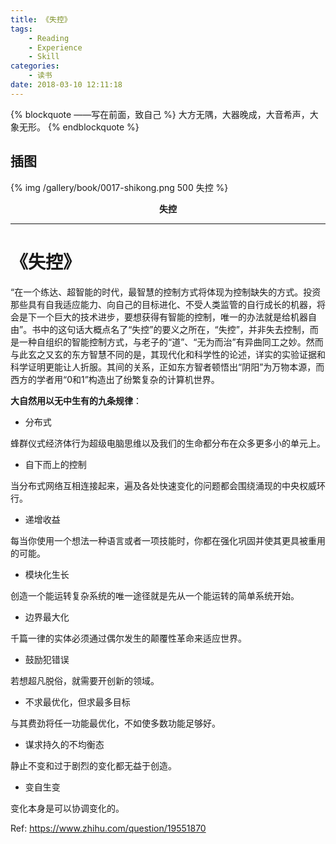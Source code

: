 ```yaml
---
title: 《失控》
tags:
	- Reading
	- Experience
	- Skill
categories:
	- 读书
date: 2018-03-10 12:11:18
---
```


{% blockquote ——写在前面，致自己 %}
大方无隅，大器晚成，大音希声，大象无形。
{% endblockquote %}

<!-- more -->

## 插图
{% img /gallery/book/0017-shikong.png 500 失控 %}
<p align="center"><b>失控</b></p>

-----

# 《失控》

“在一个练达、超智能的时代，最智慧的控制方式将体现为控制缺失的方式。投资那些具有自我适应能力、向自己的目标进化、不受人类监管的自行成长的机器，将会是下一个巨大的技术进步，要想获得有智能的控制，唯一的办法就是给机器自由”。书中的这句话大概点名了“失控”的要义之所在，“失控”，并非失去控制，而是一种自组织的智能控制方式，与老子的“道”、“无为而治”有异曲同工之妙。然而与此玄之又玄的东方智慧不同的是，其现代化和科学性的论述，详实的实验证据和科学证明更能让人折服。其间的关系，正如东方智者顿悟出“阴阳”为万物本源，而西方的学者用“0和1”构造出了纷繁复杂的计算机世界。

**大自然用以无中生有的九条规律**：

- 分布式

蜂群仪式经济体行为超级电脑思维以及我们的生命都分布在众多更多小的单元上。

- 自下而上的控制

当分布式网络互相连接起来，遍及各处快速变化的问题都会围绕涌现的中央权威环行。

- 递增收益

每当你使用一个想法一种语言或者一项技能时，你都在强化巩固并使其更具被重用的可能。

- 模块化生长

创造一个能运转复杂系统的唯一途径就是先从一个能运转的简单系统开始。

- 边界最大化

千篇一律的实体必须通过偶尔发生的颠覆性革命来适应世界。

- 鼓励犯错误

若想超凡脱俗，就需要开创新的领域。

- 不求最优化，但求最多目标

与其费劲将任一功能最优化，不如使多数功能足够好。

- 谋求持久的不均衡态

静止不变和过于剧烈的变化都无益于创造。

- 变自生变

变化本身是可以协调变化的。

Ref: https://www.zhihu.com/question/19551870
